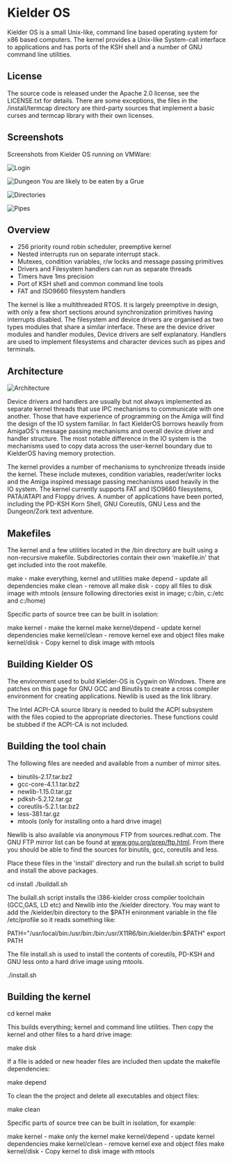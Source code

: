 # Kielder OS

Kielder OS is a small Unix-like, command line based operating system for x86
based computers. The kernel provides a Unix-like System-call interface to
applications and has ports of the KSH shell and a number of GNU command line
utilities.

## License

The source code is released under the Apache 2.0 license, see the LICENSE.txt
for details. There are some exceptions, the files in the /install/termcap
directory are third-party sources that implement a basic curses and termcap
library with their own licenses. 

## Screenshots

Screenshots from Kielder OS running on VMWare:

![Login](/screenshots/3_login.jpg)

![Dungeon](/screenshots/7_dungeon.jpg)
You are likely to be eaten by a Grue

![Directories](/screenshots/4_directory.jpg)

![Pipes](/screenshots/5_pipes.jpg)

## Overview

* 256 priority round robin scheduler, preemptive kernel
* Nested interrupts run on separate interrupt stack.
* Mutexes, condition variables, r/w locks and message passing primitives
* Drivers and Filesystem handlers can run as separate threads
* Timers have 1ms precision
* Port of KSH shell and common command line tools
* FAT and ISO9660 filesystem handlers

The kernel is like a multithreaded RTOS. It is largely preemptive in design,
with only a few short sections around synchronization primitives having
interrupts disabled. The filesystem and device drivers are organised as two
types modules that share a similar interface. These are the device driver
modules and handler modules, Device drivers are self explanatory. Handlers are
used to implement filesystems and character devices such as pipes and terminals.


## Architecture

![Architecture](/screenshots/architecture.gif)

Device drivers and handlers are usually but not always implemented as separate
kernel threads that use IPC mechanisms to communicate with one another. Those
that have experience of programming on the Amiga will find the design of the IO
system familiar. In fact KielderOS borrows heavily from AmigaOS's message
passing mechanisms and overall device driver and handler structure. The most
notable difference in the IO system is the mechanisms used to copy data across
the user-kernel boundary due to KielderOS having memory protection.

The kernel provides a number of mechanisms to synchronize threads inside the
kernel. These include mutexes, condition variables, reader/writer locks and
the Amiga inspired message passing mechanisms used heavily in the IO system.
The kernel currently supports FAT and ISO9660 filesystems, PATA/ATAPI and Floppy
drives. A number of applications have been ported, including the PD-KSH Korn
Shell, GNU Coreutils, GNU Less and the Dungeon/Zork text adventure.


## Makefiles

The kernel and a few utilities located in the /bin directory are built using a
non-recursive makefile. Subdirectories contain their own 'makefile.in' that get
included into the root makefile.

make                - make everything, kernel and utilities
make depend         - update all dependencies
make clean          - remove all 
make disk           - copy all files to disk image with mtools
                       (ensure following directories exist in 
                        image; c:/bin, c:/etc and c:/home)

Specific parts of source tree can be built in isolation:

make kernel         - make the kernel
make kernel/depend  - update kernel dependencies
make kernel/clean   - remove kernel exe and object files
make kernel/disk    - Copy kernel to disk image with mtools


## Building Kielder OS

The environment used to build Kielder-OS is Cygwin on Windows. There are patches
on this page for GNU GCC and Binutils to create a cross compiler environment for
creating applications. Newlib is used as the link library.

The Intel ACPI-CA source library is needed to build the ACPI subsystem with the
files copied to the appropriate directories.  These functions could be stubbed if
the ACPI-CA is not included.


## Building the tool chain

The following files are needed and available from a number of mirror sites.

* binutils-2.17.tar.bz2
* gcc-core-4.1.1.tar.bz2
* newlib-1.15.0.tar.gz
* pdksh-5.2.12.tar.gz
* coreutils-5.2.1.tar.bz2
* less-381.tar.gz
* mtools (only for installing onto a hard drive image)

Newlib is also available via anonymous FTP from sources.redhat.com.
The GNU FTP mirror list can be found at www.gnu.org/prep/ftp.html. From there
you should be able to find the sources for binutils, gcc, coreutils and less.

Place these files in the 'install' directory and run the builall.sh script to
build and install the above packages.

cd install
./buildall.sh

The builall.sh script installs the i386-kielder cross compiler toolchain
(GCC,GAS, LD etc) and Newlib into the /kielder directory. You may want to add
the /kielder/bin directory to the $PATH enironment variable in the file
/etc/profile so it reads something like:

PATH="/usr/local/bin:/usr/bin:/bin:/usr/X11R6/bin:/kielder/bin:$PATH"
export PATH

The file install.sh is used to install the contents of coreutils, PD-KSH and GNU
less onto a hard drive image using mtools.

./install.sh


## Building the kernel

cd  kernel
make

This builds everything; kernel and command line utilities. Then copy the kernel
and other files to a hard drive image:

make disk

If a file is added or new header files are included then update the makefile
dependencies:

make depend

To clean the the project and delete all executables and object files:

make clean

Specific parts of source tree can be built in isolation, for example:

make kernel         - make only the kernel
make kernel/depend  - update kernel dependencies
make kernel/clean   - remove kernel exe and object files
make kernel/disk    - Copy kernel to disk image with mtools











